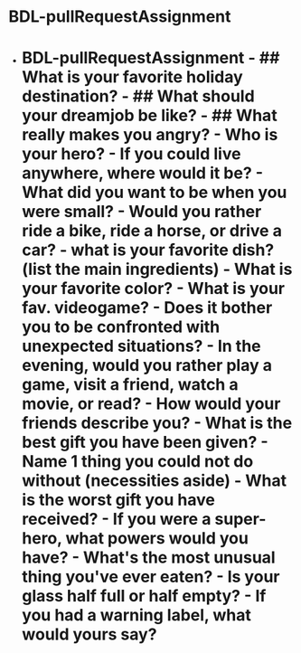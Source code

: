 # BDL-pullRequestAssignment
- # BDL-pullRequestAssignment  - ## What is your favorite holiday destination?   - ## What should your dreamjob be like? -  ## What really makes you angry?  - Who is your hero? - If you could live anywhere, where would it be? - What did you want to be when you were small?  - Would you rather ride a bike, ride a horse, or drive a car? - what is your favorite dish? (list the main ingredients)  - What is your favorite color?  - What is your fav. videogame?  - Does it bother you to be confronted with unexpected situations?  - In the evening, would you rather play a game, visit a friend, watch a movie, or read?  - How would your friends describe you?  - What is the best gift you have been given?  - Name 1 thing you could not do without (necessities aside)  - What is the worst gift you have received?  - If you were a super-hero, what powers would you have?  - What's the most unusual thing you've ever eaten?  - Is your glass half full or half empty?  -  If you had a warning label, what would yours say?
